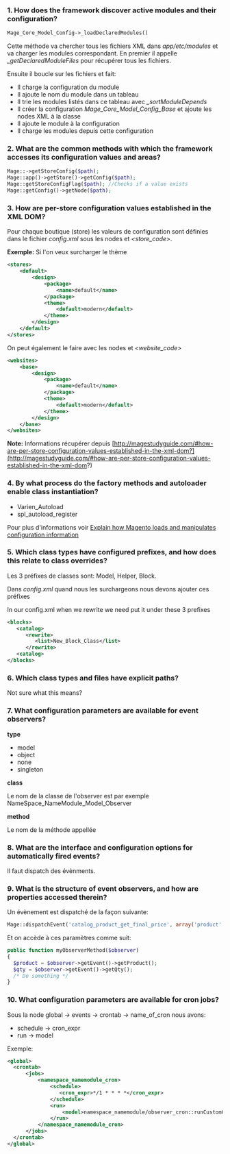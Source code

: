 ### 1. How does the framework discover active modules and their configuration?

```php
Mage_Core_Model_Config->_loadDeclaredModules()
```

Cette méthode va chercher tous les fichiers XML dans *app/etc/modules* et va charger les modules correspondant.
En premier il appelle *_getDeclaredModuleFiles* pour récupérer tous les fichiers.

Ensuite il boucle sur les fichiers et fait:

* Il charge la configuration du module
* Il ajoute le nom du module dans un tableau
* Il trie les modules listés dans ce tableau avec *_sortModuleDepends*
* Il créer la configuration *Mage_Core_Model_Config_Base* et ajoute les nodes XML *<config><modules/></config>* à la classe
* Il ajoute le module à la configuration
* Il charge les modules depuis cette configuration

### 2. What are the common methods with which the framework accesses its configuration values and areas?

```php
Mage::->getStoreConfig($path);
Mage::app()->getStore()->getConfig($path);
Mage::getStoreConfigFlag($path); //Checks if a value exists
Mage::getConfig()->getNode($path);
```

### 3. How are per-store configuration values established in the XML DOM?

Pour chaque boutique (store) les valeurs de configuration sont définies dans le fichier *config.xml* sous les nodes *<stores>* et *<store_code>*.

**Exemple:** Si l'on veux surcharger le thème

```xml
<stores>
    <default>
        <design>
            <package>
                <name>default</name>
            </package>
            <theme>
                <default>modern</default>
            </theme>
        </design>
    </default>
</stores>
```

On peut également le faire avec les nodes *<websites>* et *<website_code>*

```xml
<websites>
    <base>
        <design>
            <package>
                <name>default</name>
            </package>
            <theme>
                <default>modern</default>
            </theme>
        </design>
    </base>
</websites>
```



**Note:** Informations récupérer depuis [http://magestudyguide.com/#how-are-per-store-configuration-values-established-in-the-xml-dom?](http://magestudyguide.com/#how-are-per-store-configuration-values-established-in-the-xml-dom?)


### 4. By what process do the factory methods and autoloader enable class instantiation?

- Varien_Autoload
- spl_autoload_register

Pour plus d'informations voir [Explain how Magento loads and manipulates configuration information](https://github.com/pbouttier/magento-exam-notes/blob/master/1.%20Basics/2.%20Configuration/1.Explain%20how%20Magento%20loads%20and%20manipulates%20configuration%20information.md)

### 5. Which class types have configured prefixes, and how does this relate to class overrides?

Les 3 préfixes de classes sont: Model, Helper, Block.

Dans *config.xml* quand nous les surchargeons nous devons ajouter ces préfixes

In our config.xml when we rewrite we need put it under these 3 prefixes

```xml
<blocks>
   <catalog>
      <rewrite>
         <list>New_Block_Class</list>
      </rewrite>
   <catalog>
</blocks>
```


### 6. Which class types and files have explicit paths?

Not sure what this means?

### 7. What configuration parameters are available for event observers?

**type**

- model
- object
- none
- singleton

**class**

Le nom de la classe de l'observer est par exemple NameSpace_NameModule_Model_Observer


**method**

Le nom de la méthode appellée

### 8. What are the interface and configuration options for automatically fired events?

Il faut dispatch des évènments.

### 9. What is the structure of event observers, and how are properties accessed therein?

Un évènement est dispatché de la façon suivante: 

```php
Mage::dispatchEvent('catalog_product_get_final_price', array('product' => $product, 'qty' => $qty));
```

Et on accède à ces paramètres comme suit:

```php
public function myObserverMethod($observer)
{
  $product = $observer->getEvent()->getProduct();
  $qty = $observer->getEvent()->getQty();
  /* Do something */
}
```

### 10. What configuration parameters are available for cron jobs?

Sous la node global -> events -> crontab -> name_of_cron nous avons:

- schedule -> cron_expr
- run -> model

Exemple:

```xml
<global>
  <crontab>
      <jobs>
          <namespace_namemodule_cron>
              <schedule>
                 <cron_expr>*/1 * * * *</cron_expr>
              </schedule>
              <run>
                  <model>namespace_namemodule/observer_cron::runCustomCronJob</model>
              </run>
          </namespace_namemodule_cron>
      </jobs>
  </crontab>
</global>
```
